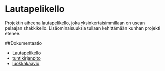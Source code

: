 # Lautapelikello
Projektin aiheena lautapelikello, joka yksinkertaisimmillaan on usean pelaajan shakkikello. Lisäominaisuuksia tullaan kehittämään kunhan projekti etenee.

##Dokumentaatio
-	[Lautapelikello](dokumentointi/aiheenKuvausJaRakenne.md)
-	[tuntikirjanpito](dokumentointi/tuntikirjanpito.md)
-	[luokkakaavio](dokumentointi/chart.png)


